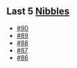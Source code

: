## Last 5 [Nibbles](https://nibbles.dev)
<!-- NIBBLE:START -->
- [#90](https://www.nibbles.dev/p/90)
- [#89](https://www.nibbles.dev/p/89)
- [#88](https://www.nibbles.dev/p/88)
- [#87](https://www.nibbles.dev/p/87)
- [#86](https://www.nibbles.dev/p/86)
<!-- NIBBLE:END -->
